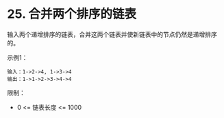 # 25. 合并两个排序的链表

输入两个递增排序的链表，合并这两个链表并使新链表中的节点仍然是递增排序的。

示例1：
````
输入：1->2->4, 1->3->4
输出：1->1->2->3->4->4
````

限制：
- 0 <= 链表长度 <= 1000
